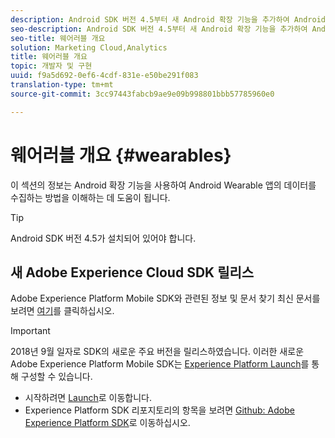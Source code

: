 ```yaml
---
description: Android SDK 버전 4.5부터 새 Android 확장 기능을 추가하여 Android 웨어러블 앱의 데이터를 수집할 수 있도록 했습니다.
seo-description: Android SDK 버전 4.5부터 새 Android 확장 기능을 추가하여 Android 웨어러블 앱의 데이터를 수집할 수 있도록 했습니다.
seo-title: 웨어러블 개요
solution: Marketing Cloud,Analytics
title: 웨어러블 개요
topic: 개발자 및 구현
uuid: f9a5d692-0ef6-4cdf-831e-e50be291f083
translation-type: tm+mt
source-git-commit: 3cc97443fabcb9ae9e09b998801bbb57785960e0

---
```



# 웨어러블 개요 {#wearables}

이 섹션의 정보는 Android 확장 기능을 사용하여 Android Wearable 앱의 데이터를 수집하는 방법을 이해하는 데 도움이 됩니다.

>[!TIP]
>
>Android SDK 버전 4.5가 설치되어 있어야 합니다.

## 새 Adobe Experience Cloud SDK 릴리스

Adobe Experience Platform Mobile SDK와 관련된 정보 및 문서 찾기 최신 문서를 보려면 [여기](https://aep-sdks.gitbook.io/docs/)를 클릭하십시오.

>[!IMPORTANT]
>
>2018년 9월 일자로 SDK의 새로운 주요 버전을 릴리스하였습니다. 이러한 새로운 Adobe Experience Platform Mobile SDK는 [Experience Platform Launch](https://www.adobe.com/experience-platform/launch.html)를 통해 구성할 수 있습니다.

* 시작하려면 [Launch](https://launch.adobe.com/)로 이동합니다.
* Experience Platform SDK 리포지토리의 항목을 보려면 [Github: Adobe Experience Platform SDK](https://github.com/Adobe-Marketing-Cloud/acp-sdks)로 이동하십시오.